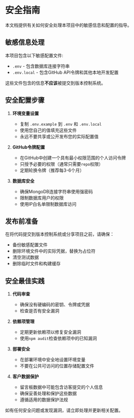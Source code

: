 # 安全指南

本文档提供有关如何安全处理本项目中的敏感信息和配置的指导。

## 敏感信息处理

本项目包含以下敏感配置文件:

- `.env` - 包含数据库连接字符串
- `.env.local` - 包含GitHub API令牌和其他本地开发配置

这些文件包含的信息**不应该**被提交到版本控制系统。

## 安全配置步骤

1. **环境变量设置**
   - 复制 `.env.example` 到 `.env` 和 `.env.local`
   - 使用您自己的值填充这些文件
   - 永远不要共享或公开发布您的实际配置值

2. **GitHub令牌配置**
   - 在GitHub中创建一个具有最小权限范围的个人访问令牌
   - 只授予必要的权限（通常只需要`repo`权限）
   - 定期轮换令牌（推荐每3-6个月）

3. **数据库安全**
   - 确保MongoDB连接字符串使用强密码
   - 限制数据库用户的权限
   - 使用IP白名单限制数据库访问

## 发布前准备

在将代码提交到版本控制系统或分享项目之前，请确保：

- 备份敏感配置文件
- 删除环境文件中的实际凭据，替换为占位符
- 清空测试数据
- 删除临时文件和构建缓存

## 安全最佳实践

1. **代码审查**
   - 确保没有硬编码的密钥、令牌或凭据
   - 检查是否有安全漏洞

2. **依赖项管理**
   - 定期更新依赖项以修复安全漏洞
   - 使用`npm audit`检查依赖项中的已知漏洞

3. **部署安全**
   - 在部署环境中安全地设置环境变量
   - 不要在公共可访问的位置存储配置文件

4. **客户数据保护**
   - 留言板数据中可能包含访客提交的个人信息
   - 确保妥善处理和保护这些数据
   - 遵循适用的数据保护法规

如有任何安全问题或发现漏洞，请立即处理并更新相关配置。 